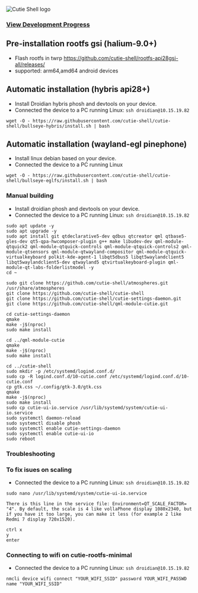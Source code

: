 
![Cutie Shell logo](https://avatars.githubusercontent.com/u/88682014?s=200&v=4)

### [View Development Progress](/progress.md)

## Pre-installation rootfs gsi (halium-9.0+)
* Flash rootfs in twrp https://github.com/cutie-shell/rootfs-api28gsi-all/releases/                             
* supported: arm64,amd64 android devices                                        



## Automatic installation (hybris api28+)

* Install Droidian hybris phosh and devtools on your device.  
* Connected the device to a PC running Linux: `ssh droidian@10.15.19.82`  

```
wget -O - https://raw.githubusercontent.com/cutie-shell/cutie-shell/bullseye-hybris/install.sh | bash
```


## Automatic installation (wayland-egl pinephone)

* Install linux debian based on your device.  
* Connected the device to a PC running Linux

```
wget -O - https://raw.githubusercontent.com/cutie-shell/cutie-shell/bullseye-eglfs/install.sh | bash
```


### Manual building

* Install droidian phosh and devtools on your device.  
* Connected the device to a PC running Linux: `ssh droidian@10.15.19.82`    

```
sudo apt update -y
sudo apt upgrade -y
sudo apt install git qtdeclarative5-dev qdbus qtcreator qml qtbase5-gles-dev qt5-qpa-hwcomposer-plugin g++ make libudev-dev qml-module-qtquick2 qml-module-qtquick-controls qml-module-qtquick-controls2 qml-module-qtsensors qml-module-qtwayland-compositor qml-module-qtquick-virtualkeyboard polkit-kde-agent-1 libqt5dbus5 libqt5waylandclient5 libqt5waylandclient5-dev qtwayland5 qtvirtualkeyboard-plugin qml-module-qt-labs-folderlistmodel -y
cd ~

sudo git clone https://github.com/cutie-shell/atmospheres.git /usr/share/atmospheres
git clone https://github.com/cutie-shell/cutie-shell
git clone https://github.com/cutie-shell/cutie-settings-daemon.git
git clone https://github.com/cutie-shell/qml-module-cutie.git

cd cutie-settings-daemon
qmake
make -j$(nproc)
sudo make install

cd ../qml-module-cutie
qmake
make -j$(nproc)
sudo make install

cd ../cutie-shell
sudo mkdir -p /etc/systemd/logind.conf.d/
sudo cp -R logind.conf.d/10-cutie.conf /etc/systemd/logind.conf.d/10-cutie.conf
cp gtk.css ~/.config/gtk-3.0/gtk.css
qmake
make -j$(nproc)
sudo make install
sudo cp cutie-ui-io.service /usr/lib/systemd/system/cutie-ui-io.service
sudo systemctl daemon-reload
sudo systemctl disable phosh
sudo systemctl enable cutie-settings-daemon
sudo systemctl enable cutie-ui-io
sudo reboot
```

### Troubleshooting

### To fix isues on scaling
* Connected the device to a PC running Linux: `ssh droidian@10.15.19.82` 

```
sudo nano /usr/lib/systemd/system/cutie-ui-io.service

There is this line in the service file: Environment=QT_SCALE_FACTOR= "4". By default, the scale is 4 like vollaPhone display 1080x2340, but if you have it too large, you can make it less (for example 2 like Redmi 7 display 720x1520).

ctrl x
y
enter
```
### Connecting to wifi on cutie-rootfs-minimal
* Connected the device to a PC running Linux: `ssh droidian@10.15.19.82` 
```
nmcli device wifi connect "YOUR_WIFI_SSID" password YOUR_WIFI_PASSWD name "YOUR_WIFI_SSID"
```

